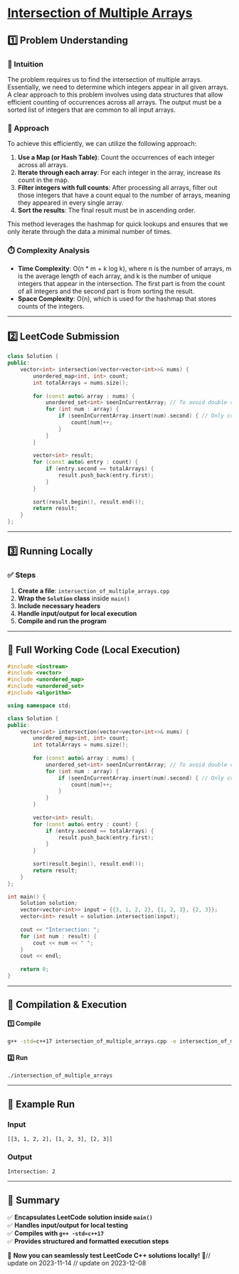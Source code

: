 # **[Intersection of Multiple Arrays](https://leetcode.com/problems/intersection-of-multiple-arrays/description/)**  

## **1️⃣ Problem Understanding**  
### **📌 Intuition**  
The problem requires us to find the intersection of multiple arrays. Essentially, we need to determine which integers appear in all given arrays. A clear approach to this problem involves using data structures that allow efficient counting of occurrences across all arrays. The output must be a sorted list of integers that are common to all input arrays.

### **🚀 Approach**  
To achieve this efficiently, we can utilize the following approach:
1. **Use a Map (or Hash Table)**: Count the occurrences of each integer across all arrays.
2. **Iterate through each array**: For each integer in the array, increase its count in the map.
3. **Filter integers with full counts**: After processing all arrays, filter out those integers that have a count equal to the number of arrays, meaning they appeared in every single array.
4. **Sort the results**: The final result must be in ascending order.

This method leverages the hashmap for quick lookups and ensures that we only iterate through the data a minimal number of times.

### **⏱️ Complexity Analysis**  
- **Time Complexity**: O(n * m + k log k), where n is the number of arrays, m is the average length of each array, and k is the number of unique integers that appear in the intersection. The first part is from the count of all integers and the second part is from sorting the result.
- **Space Complexity**: O(n), which is used for the hashmap that stores counts of the integers.

---  

## **2️⃣ LeetCode Submission**  
```cpp
class Solution {
public:
    vector<int> intersection(vector<vector<int>>& nums) {
        unordered_map<int, int> count;
        int totalArrays = nums.size();
        
        for (const auto& array : nums) {
            unordered_set<int> seenInCurrentArray; // To avoid double counting
            for (int num : array) {
                if (seenInCurrentArray.insert(num).second) { // Only count unique numbers per array
                    count[num]++;
                }
            }
        }
        
        vector<int> result;
        for (const auto& entry : count) {
            if (entry.second == totalArrays) {
                result.push_back(entry.first);
            }
        }
        
        sort(result.begin(), result.end());
        return result;
    }
};
```  

---  

## **3️⃣ Running Locally**  
### **✅ Steps**  
1. **Create a file**: `intersection_of_multiple_arrays.cpp`  
2. **Wrap the `Solution` class** inside `main()`  
3. **Include necessary headers**  
4. **Handle input/output for local execution**  
5. **Compile and run the program**  

---  

## **📝 Full Working Code (Local Execution)**  
```cpp
#include <iostream>
#include <vector>
#include <unordered_map>
#include <unordered_set>
#include <algorithm>

using namespace std;

class Solution {
public:
    vector<int> intersection(vector<vector<int>>& nums) {
        unordered_map<int, int> count;
        int totalArrays = nums.size();
        
        for (const auto& array : nums) {
            unordered_set<int> seenInCurrentArray; // To avoid double counting
            for (int num : array) {
                if (seenInCurrentArray.insert(num).second) { // Only count unique numbers per array
                    count[num]++;
                }
            }
        }
        
        vector<int> result;
        for (const auto& entry : count) {
            if (entry.second == totalArrays) {
                result.push_back(entry.first);
            }
        }
        
        sort(result.begin(), result.end());
        return result;
    }
};

int main() {
    Solution solution;
    vector<vector<int>> input = {{3, 1, 2, 2}, {1, 2, 3}, {2, 3}};
    vector<int> result = solution.intersection(input);
    
    cout << "Intersection: ";
    for (int num : result) {
        cout << num << " ";
    }
    cout << endl;
    
    return 0;
}
```  

---  

## **🔧 Compilation & Execution**  
#### **1️⃣ Compile**  
```bash
g++ -std=c++17 intersection_of_multiple_arrays.cpp -o intersection_of_multiple_arrays
```  

#### **2️⃣ Run**  
```bash
./intersection_of_multiple_arrays
```  

---  

## **🎯 Example Run**  
### **Input**  
```
[[3, 1, 2, 2], [1, 2, 3], [2, 3]]
```  
### **Output**  
```
Intersection: 2 
```  

---  

## **📌 Summary**  
✅ **Encapsulates LeetCode solution inside `main()`**  
✅ **Handles input/output for local testing**  
✅ **Compiles with `g++ -std=c++17`**  
✅ **Provides structured and formatted execution steps**  

🚀 **Now you can seamlessly test LeetCode C++ solutions locally!** 🚀// update on 2023-11-14
// update on 2023-12-08
